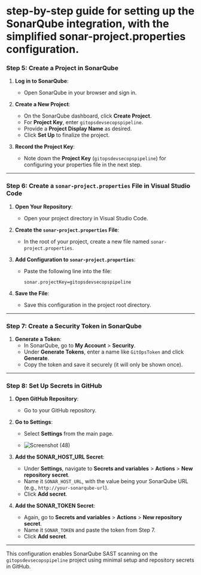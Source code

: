 # step-by-step guide for setting up the SonarQube integration, with the simplified sonar-project.properties configuration.
### **Step 5: Create a Project in SonarQube**

1. **Log in to SonarQube**:
   - Open SonarQube in your browser and sign in.

2. **Create a New Project**:
   - On the SonarQube dashboard, click **Create Project**.
   - For **Project Key**, enter `gitopsdevsecopspipeline`.
   - Provide a **Project Display Name** as desired.
   - Click **Set Up** to finalize the project.

3. **Record the Project Key**:
   - Note down the **Project Key** (`gitopsdevsecopspipeline`) for configuring your properties file in the next step.

---

### **Step 6: Create a `sonar-project.properties` File in Visual Studio Code**

1. **Open Your Repository**:
   - Open your project directory in Visual Studio Code.

2. **Create the `sonar-project.properties` File**:
   - In the root of your project, create a new file named `sonar-project.properties`.

3. **Add Configuration to `sonar-project.properties`**:
   - Paste the following line into the file:

     ```properties
     sonar.projectKey=gitopsdevsecopspipeline
     ```

4. **Save the File**:
   - Save this configuration in the project root directory.

---

### **Step 7: Create a Security Token in SonarQube**

1. **Generate a Token**:
   - In SonarQube, go to **My Account** > **Security**.
   - Under **Generate Tokens**, enter a name like `GitOpsToken` and click **Generate**.
   - Copy the token and save it securely (it will only be shown once).

---

### **Step 8: Set Up Secrets in GitHub**

1. **Open GitHub Repository**:
   - Go to your GitHub repository.

2. **Go to Settings**:
   - Select **Settings** from the main page.
  
   - ![Screenshot (48)](https://github.com/user-attachments/assets/b041d9e3-a18c-41f3-8706-cee77314bdc2)

3. **Add the SONAR_HOST_URL Secret**:
   - Under **Settings**, navigate to **Secrets and variables** > **Actions** > **New repository secret**.
   - Name it `SONAR_HOST_URL`, with the value being your SonarQube URL (e.g., `http://your-sonarqube-url`).
   - Click **Add secret**.

4. **Add the SONAR_TOKEN Secret**:
   - Again, go to **Secrets and variables** > **Actions** > **New repository secret**.
   - Name it `SONAR_TOKEN` and paste the token from Step 7.
   - Click **Add secret**.

---

This configuration enables SonarQube SAST scanning on the `gitopsdevsecopspipeline` project using minimal setup and repository secrets in GitHub.
